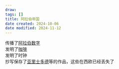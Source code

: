 ```yaml
---
draw:
tags: []
title: 阿拉伯帝国
date created: 2024-10-06
date modified: 2024-11-12
---
```


传播了[阿拉伯数字](阿拉伯数字.md)  
发明了[咖啡](咖啡.md)  
发明了时钟  
抄写保存了[亚里士多德](亚里士多德.md)等的作品，这些在西欧已经丢失了

